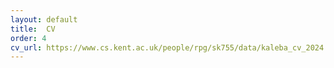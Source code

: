 ```yaml
---
layout: default
title:  CV
order: 4
cv_url: https://www.cs.kent.ac.uk/people/rpg/sk755/data/kaleba_cv_2024.pdf
---
```



